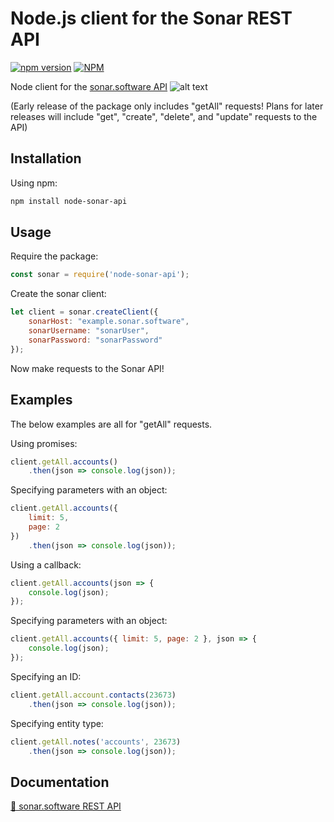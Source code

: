 # Node.js client for the Sonar REST API

[![npm version](https://badge.fury.io/js/node-sonar-api.svg)](https://badge.fury.io/js/node-sonar-api)
[![NPM](https://nodei.co/npm/node-sonar-api.png)](https://nodei.co/npm/node-sonar-api/)

Node client for the [sonar.software API](https://sonar.software/apidoc/) ![alt text](https://i.imgur.com/oZIYoDn.png?2 "Sonar Logo")

(Early release of the package only includes "getAll" requests! Plans for later releases will include "get", "create", "delete", and "update" requests to the API)

## Installation
Using npm:
```sh
npm install node-sonar-api
```


## Usage
Require the package:
```javascript
const sonar = require('node-sonar-api');
```

Create the sonar client:
```javascript
let client = sonar.createClient({
    sonarHost: "example.sonar.software",
    sonarUsername: "sonarUser",
    sonarPassword: "sonarPassword"
});
```

Now make requests to the Sonar API!


## Examples
The below examples are all for "getAll" requests.

Using promises:
```javascript
client.getAll.accounts()
    .then(json => console.log(json));
```
Specifying parameters with an object:
```javascript
client.getAll.accounts({
    limit: 5,
    page: 2
})
    .then(json => console.log(json));
```

Using a callback:
```javascript
client.getAll.accounts(json => {
    console.log(json);
});
```
Specifying parameters with an object:
```javascript
client.getAll.accounts({ limit: 5, page: 2 }, json => {
    console.log(json);
});
```

Specifying an ID:
```javascript
client.getAll.account.contacts(23673)
    .then(json => console.log(json));
```

Specifying entity type:
```javascript
client.getAll.notes('accounts', 23673)
    .then(json => console.log(json));
```


## Documentation
[📖 sonar.software REST API](https://sonar.software/apidoc/)